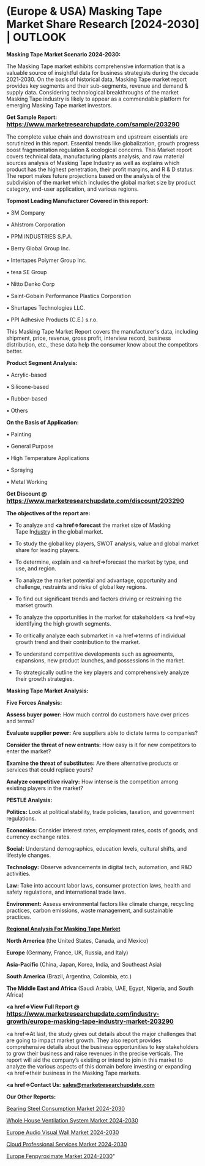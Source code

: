 # (Europe & USA) Masking Tape Market Share Research [2024-2030] | OUTLOOK

<strong>Masking Tape Market Scenario 2024-2030:</strong>

The Masking Tape market exhibits comprehensive information that is a valuable source of insightful data for business strategists during the decade 2021-2030. On the basis of historical data, Masking Tape market report provides key segments and their sub-segments, revenue and demand &amp; supply data. Considering technological breakthroughs of the market Masking Tape industry is likely to appear as a commendable platform for emerging Masking Tape market investors.

<strong>Get Sample Report: <a href=https://www.marketresearchupdate.com/sample/203290><font size=3 color=#0000ff>https://www.marketresearchupdate.com/sample/203290</font></a></strong>

The complete value chain and downstream and upstream essentials are scrutinized in this report. Essential trends like globalization, growth progress boost fragmentation regulation &amp; ecological concerns. This Market report covers technical data, manufacturing plants analysis, and raw material sources analysis of Masking Tape Industry as well as explains which product has the highest penetration, their profit margins, and R & D status. The report makes future projections based on the analysis of the subdivision of the market which includes the global market size by product category, end-user application, and various regions.

<strong>Topmost Leading Manufacturer Covered in this report:</strong>

• 3M Company

• Ahlstrom Corporation

• PPM INDUSTRIES S.P.A.

• Berry Global Group Inc.

• Intertapes Polymer Group Inc.

• tesa SE Group

• Nitto Denko Corp

• Saint-Gobain Performance Plastics Corporation

• Shurtapes Technologies LLC.

• PPI Adhesive Products (C.E.) s.r.o.

This Masking Tape Market Report covers the manufacturer's data, including shipment, price, revenue, gross profit, interview record, business distribution, etc., these data help the consumer know about the competitors better.

<strong>Product Segment Analysis: </strong>

• Acrylic-based

• Silicone-based

• Rubber-based

• Others

<strong>On the Basis of Application:</strong>

• Painting

• General Purpose

• High Temperature Applications

• Spraying

• Metal Working

<strong>Get Discount @ <a href=https://www.marketresearchupdate.com/discount/203290><font size=3 color=#0000ff>https://www.marketresearchupdate.com/discount/203290</font></a></strong>

<strong><b>The objectives of the report are:</b></strong>

- To analyze and <strong><a href=><strong>forecast</strong></a></strong> the market size of Masking Tape In<a href=ASDF991299>dustr</a>y in the global market.

- To study the global key players, SWOT analysis, value and global market share for leading players.

- To determine, explain and <a href=>forecast</a> the market by type, end use, and region.

- To analyze the market potential and advantage, opportunity and challenge, restraints and risks of global key regions.

- To find out significant trends and factors driving or restraining the market growth.

- To analyze the opportunities in the market for stakeholders <a href=>by</a> identifying the high growth segments.

- To critically analyze each submarket in <a href=>terms</a> of individual growth trend and their contribution to the market.

- To understand competitive developments such as agreements, expansions, new product launches, and possessions in the market.

- To strategically outline the key players and comprehensively analyze their growth strategies.

<strong>Masking Tape Market Analysis:</strong>

<strong>Five Forces Analysis:</strong>

<strong>Assess buyer power:</strong> How much control do customers have over prices and terms?

<strong>Evaluate supplier power:</strong> Are suppliers able to dictate terms to companies?

<strong>Consider the threat of new entrants:</strong> How easy is it for new competitors to enter the market?

<strong>Examine the threat of substitutes:</strong> Are there alternative products or services that could replace yours?

<strong>Analyze competitive rivalry:</strong> How intense is the competition among existing players in the market?

<strong>PESTLE Analysis:</strong>

<strong>Politics:</strong> Look at political stability, trade policies, taxation, and government regulations.

<strong>Economics:</strong> Consider interest rates, employment rates, costs of goods, and currency exchange rates.

<strong>Social:</strong> Understand demographics, education levels, cultural shifts, and lifestyle changes.

<strong>Technology:</strong> Observe advancements in digital tech, automation, and R&D activities.

<strong>Law:</strong> Take into account labor laws, consumer protection laws, health and safety regulations, and international trade laws.

<strong>Environment:</strong> Assess environmental factors like climate change, recycling practices, carbon emissions, waste management, and sustainable practices.

<strong><u><b>Regional Analysis For Masking Tape Market</b></u></strong>

<strong><b>North America</b></strong> (the United States, Canada, and Mexico)

<strong><b>Europe </b></strong>(Germany, France, UK, Russia, and Italy)

<strong><b>Asia-Pacific</b></strong> (China, Japan, Korea, India, and Southeast Asia)

<strong><b>South America</b></strong> (Brazil, Argentina, Colombia, etc.)

<strong><b>The Middle East and Africa</b></strong> (Saudi Arabia, UAE, Egypt, Nigeria, and South Africa)

<strong><a href=>View Full Report</a> @ <a href=https://www.marketresearchupdate.com/industry-growth/europe-masking-tape-industry-market-203290><font size=3 color=#0000ff>https://www.marketresearchupdate.com/industry-growth/europe-masking-tape-industry-market-203290</font></a></strong>

<a href=>At last,</a> the study gives out details about the major challenges that are going to impact market growth. They also report provides comprehensive details about the business opportunities to key stakeholders to grow their business and raise revenues in the precise verticals. The report will aid the company’s existing or intend to join in this market to analyze the various aspects of this domain before investing or expanding <a href=>their</a> business in the Masking Tape markets.

<strong><a href=>Contact Us:</a></strong>
<strong>sales@marketresearchupdate.com</strong>

<strong>Our Other Reports:</strong>

<a href=https://www.linkedin.com/pulse/bearing-steel-consumption-market-industry-analysis>Bearing Steel Consumption Market 2024-2030</a>

<a href=https://www.linkedin.com/pulse/whole-house-ventilation-system-market-2023-remarking>Whole House Ventilation System Market 2024-2030</a>

<a href=https://www.linkedin.com/pulse/europe-audio-visual-wall-market-2023-manufacturers>Europe Audio Visual Wall Market 2024-2030</a>

<a href=https://www.linkedin.com/pulse/cloud-professional-services-market-outlines-growth-wyzyf/>Cloud Professional Services Market 2024-2030</a>

<a href=https://www.linkedin.com/pulse/europe-fenpyroximate-market-research-zpwyf/>Europe Fenpyroximate Market 2024-2030</a>"
